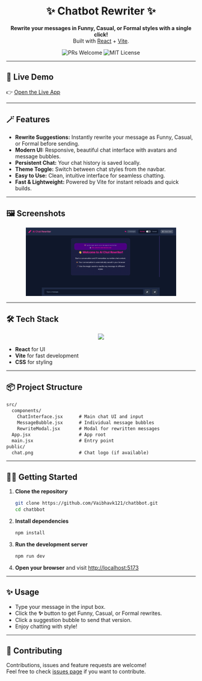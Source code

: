 
<h1 align="center">✨ Chatbot Rewriter ✨</h1>

<p align="center">
  <b>Rewrite your messages in Funny, Casual, or Formal styles with a single click!</b><br>
  Built with <a href="https://react.dev/">React</a> + <a href="https://vitejs.dev/">Vite</a>.
</p>

<p align="center">
  <img src="https://img.shields.io/badge/PRs-welcome-brightgreen.svg" alt="PRs Welcome" />
  <img src="https://img.shields.io/badge/license-MIT-blue.svg" alt="MIT License" />
</p>

---

## 🚀 Live Demo

👉 [Open the Live App](chatbbot-olive.vercel.app)

---

## 🪄 Features

- **Rewrite Suggestions:** Instantly rewrite your message as Funny, Casual, or Formal before sending.
- **Modern UI:** Responsive, beautiful chat interface with avatars and message bubbles.
- **Persistent Chat:** Your chat history is saved locally.
- **Theme Toggle:** Switch between chat styles from the navbar.
- **Easy to Use:** Clean, intuitive interface for seamless chatting.
- **Fast & Lightweight:** Powered by Vite for instant reloads and quick builds.

---

## 🖼️ Screenshots

<p align="center">
  <img src="public/image.png" alt="Chat Screenshot" width="400" />
</p>

---

## 🛠️ Tech Stack

<p align="center">
  <img src="https://skillicons.dev/icons?i=react,vite,js,css,html" />
</p>

- **React** for UI
- **Vite** for fast development
- **CSS** for styling

---

## 📦 Project Structure

```
src/
  components/
    ChatInterface.jsx      # Main chat UI and input
    MessageBubble.jsx      # Individual message bubbles
    RewriteModal.jsx       # Modal for rewritten messages
  App.jsx                  # App root
  main.jsx                 # Entry point
public/
  chat.png                 # Chat logo (if available)
```

---

## 🧑‍💻 Getting Started

1. **Clone the repository**
    ```bash
    git clone https://github.com/Vaibhavk121/chatbbot.git
    cd chatbbot
    ```
2. **Install dependencies**
    ```bash
    npm install
    ```
3. **Run the development server**
    ```bash
    npm run dev
    ```
4. **Open your browser** and visit [http://localhost:5173](http://localhost:5173)

---

## ✨ Usage

- Type your message in the input box.
- Click the <b>✨</b> button to get Funny, Casual, or Formal rewrites.
- Click a suggestion bubble to send that version.
- Enjoy chatting with style!

---

## 🤝 Contributing

Contributions, issues and feature requests are welcome!  
Feel free to check [issues page](https://github.com/your-username/your-repo/issues) if you want to contribute.

